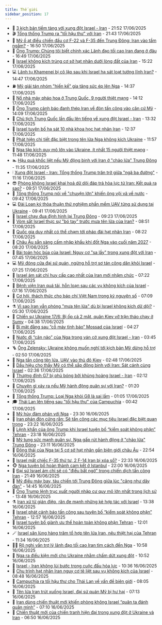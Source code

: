 ```yaml
---
title: Thế giới
sidebar_position: 17
---
```


<!-- dantri-the-gioi:START -->
- 🌋 [3 kịch bản tiềm tàng với xung đột Israel - Iran](https://dantri.com.vn/the-gioi/3-kich-ban-tiem-tang-voi-xung-dot-israel-iran-20250617161711444.htm) - 21:52 17/06/2025
- 🎬 [Tổng thống Trump ra &quot;tối hậu thư&quot; với Iran](https://dantri.com.vn/the-gioi/tong-thong-trump-ra-toi-hau-thu-voi-iran-20250618043521226.htm) - 21:43 17/06/2025
- 🧰 [Mỹ ồ ạt điều chiến đấu cơ  F-22 và  F-35 đến Trung Đông: Iran vào tầm ngắm?](https://dantri.com.vn/the-gioi/my-o-at-dieu-chien-dau-co-f-22-va-f-35-den-trung-dong-iran-vao-tam-ngam-20250617234620729.htm) - 16:50 17/06/2025
- 🌋 [Ông Trump: Chúng tôi biết chính xác Lãnh đạo tối cao Iran đang ở đâu](https://dantri.com.vn/the-gioi/ong-trump-chung-toi-biet-chinh-xac-lanh-dao-toi-cao-iran-dang-o-dau-20250617234417193.htm) - 16:49 17/06/2025
- 🗽 [Israel không kích trúng cơ sở hạt nhân dưới lòng đất của Iran](https://dantri.com.vn/the-gioi/israel-khong-kich-trung-co-so-hat-nhan-duoi-long-dat-cua-iran-20250617220920449.htm) - 15:22 17/06/2025
- 💻 [Lãnh tụ Khamenei bị cô lập sau khi Israel hạ sát loạt tướng lĩnh Iran?](https://dantri.com.vn/the-gioi/lanh-tu-khamenei-bi-co-lap-sau-khi-israel-ha-sat-loat-tuong-linh-iran-20250617212430738.htm) - 14:47 17/06/2025
- ⛽️ [Mỹ giải tán nhóm &quot;hiến kế&quot; gia tăng sức ép lên Nga](https://dantri.com.vn/the-gioi/my-giai-tan-nhom-hien-ke-gia-tang-suc-ep-len-nga-20250617212602980.htm) - 14:37 17/06/2025
- 🤩 [Nổ nhà máy pháo hoa ở Trung Quốc, 9 người thiệt mạng](https://dantri.com.vn/the-gioi/no-nha-may-phao-hoa-o-trung-quoc-9-nguoi-thiet-mang-20250617211209278.htm) - 14:12 17/06/2025
- 🧐 [Ông Trump cảnh báo đanh thép Iran về đòn tấn công vào căn cứ Mỹ](https://dantri.com.vn/the-gioi/ong-trump-canh-bao-danh-thep-iran-ve-don-tan-cong-vao-can-cu-my-20250617193136137.htm) - 14:09 17/06/2025
- 🎊 [Chủ tịch Trung Quốc lần đầu lên tiếng về xung đột Israel - Iran](https://dantri.com.vn/the-gioi/chu-tich-trung-quoc-lan-dau-len-tieng-ve-xung-dot-israel-iran-20250617202915112.htm) - 13:32 17/06/2025
- 📝 [Israel tuyên bố hạ sát 10 nhà khoa học hạt nhân Iran](https://dantri.com.vn/the-gioi/israel-tuyen-bo-ha-sat-10-nha-khoa-hoc-hat-nhan-iran-20250617190659686.htm) - 12:37 17/06/2025
- 🤡 [Phát hiện chi tiết đặc biệt trong tên lửa Nga không kích Ukraine](https://dantri.com.vn/the-gioi/phat-hien-chi-tiet-dac-biet-trong-ten-lua-nga-khong-kich-ukraine-20250617182259819.htm) - 11:57 17/06/2025
- 🥷 [Nga tập kích quy mô lớn vào Ukraine, ít nhất 15 người thiệt mạng](https://dantri.com.vn/the-gioi/nga-tap-kich-quy-mo-lon-vao-ukraine-it-nhat-15-nguoi-thiet-mang-20250617184759687.htm) - 11:48 17/06/2025
- 🏊 [Hậu quả khốc liệt nếu Mỹ động binh với Iran ở &quot;chảo lửa&quot; Trung Đông](https://dantri.com.vn/the-gioi/hau-qua-khoc-liet-neu-my-dong-binh-voi-iran-o-chao-lua-trung-dong-20250617172414031.htm) - 11:35 17/06/2025
- 🕯 [Xung đột Israel - Iran: Tổng thống Trump trăn trở giữa &quot;ngã ba đường&quot;](https://dantri.com.vn/the-gioi/xung-dot-israel-iran-tong-thong-trump-tran-tro-giua-nga-ba-duong-20250617162855793.htm) - 11:16 17/06/2025
- 😎 [Phòng không Israel khai hoả dữ dội đáp trả hỏa lực từ Iran: Kết quả ra sao?](https://dantri.com.vn/the-gioi/phong-khong-israel-khai-hoa-du-doi-dap-tra-hoa-luc-tu-iran-ket-qua-ra-sao-20250617160814165.htm) - 09:51 17/06/2025
- 🌈 [Tổng thống Trump nói về &quot;chuyện lớn&quot; khiến ông vội vã về nước](https://dantri.com.vn/the-gioi/tong-thong-trump-noi-ve-chuyen-lon-khien-ong-voi-va-ve-nuoc-20250617163524638.htm) - 09:42 17/06/2025
- 💻 [Đài Loan ký thỏa thuận thử nghiệm phần mềm UAV từng sử dụng tại Ukraine](https://dantri.com.vn/the-gioi/dai-loan-ky-thoa-thuan-thu-nghiem-phan-mem-uav-tung-su-dung-tai-ukraine-20250617164036678.htm) - 09:41 17/06/2025
- 🤖 [Israel chạy đua định hình lại Trung Đông](https://dantri.com.vn/the-gioi/israel-chay-dua-dinh-hinh-lai-trung-dong-20250616172943828.htm) - 09:23 17/06/2025
- 🦏 [Vòm sắt Israel thực sự &quot;bó tay&quot; trước mưa tên lửa của Iran?](https://dantri.com.vn/the-gioi/vom-sat-israel-thuc-su-bo-tay-truoc-mua-ten-lua-cua-iran-20250617144952630.htm) - 08:51 17/06/2025
- 🌁 [Quốc gia duy nhất có thể chạm tới pháo đài hạt nhân Iran](https://dantri.com.vn/the-gioi/quoc-gia-duy-nhat-co-the-cham-toi-phao-dai-hat-nhan-iran-20250617151742126.htm) - 08:22 17/06/2025
- 🐘 [Châu Âu sẵn sàng cấm nhập khẩu khí đốt Nga vào cuối năm 2027](https://dantri.com.vn/the-gioi/chau-au-san-sang-cam-nhap-khau-khi-dot-nga-vao-cuoi-nam-2027-20250617151944025.htm) - 08:20 17/06/2025
- 🥷 [Bài toán hóc búa của Israel: Nguy cơ &quot;sa lầy&quot; trong xung đột với Iran](https://dantri.com.vn/the-gioi/bai-toan-hoc-bua-cua-israel-nguy-co-sa-lay-trong-xung-dot-voi-iran-20250617142229144.htm) - 07:45 17/06/2025
- 💻 [Mỹ đóng cửa đại sứ quán, ngừng hỗ trợ sơ tán công dân khỏi Israel](https://dantri.com.vn/the-gioi/my-dong-cua-dai-su-quan-ngung-ho-tro-so-tan-cong-dan-khoi-israel-20250617141808935.htm) - 07:25 17/06/2025
- 🎡 [Israel ám sát chỉ huy cấp cao nhất của Iran mới nhậm chức](https://dantri.com.vn/the-gioi/israel-am-sat-chi-huy-cap-cao-nhat-cua-iran-moi-nham-chuc-20250617142014260.htm) - 07:22 17/06/2025
- 🧰 [Bệnh viện Iran quá tải, hỗn loạn sau các vụ không kích của Israel](https://dantri.com.vn/the-gioi/benh-vien-iran-qua-tai-hon-loan-sau-cac-vu-khong-kich-cua-israel-20250617141548491.htm) - 07:16 17/06/2025
- 🥸 [Cơ hội, thách thức cho báo chí Việt Nam trong kỷ nguyên số](https://dantri.com.vn/the-gioi/co-hoi-thach-thuc-cho-bao-chi-viet-nam-trong-ky-nguyen-so-20250617113301738.htm) - 07:09 17/06/2025
- ⚗️ [Vì sao Iran vẫn phóng &quot;mưa tên lửa&quot; dù bị Israel không kích dữ dội?](https://dantri.com.vn/the-gioi/vi-sao-iran-van-phong-mua-ten-lua-du-bi-israel-khong-kich-du-doi-20250617121806849.htm) - 05:30 17/06/2025
- 🌮 [Chiến sự Ukraine 17/6: Bị ốp cả 2 mặt, quân Kiev vỡ trận tháo chạy ở Sumy](https://dantri.com.vn/the-gioi/chien-su-ukraine-176-bi-op-ca-2-mat-quan-kiev-vo-tran-thao-chay-o-sumy-20250617112102040.htm) - 04:38 17/06/2025
- 🎃 [Bí mật đằng sau “cỗ máy tình báo” Mossad của Israel](https://dantri.com.vn/the-gioi/bi-mat-dang-sau-co-may-tinh-bao-mossad-cua-israel-20250616114026895.htm) - 04:27 17/06/2025
- 💫 [Nước đi “cân não” của Nga trong ván cờ xung đột Israel - Iran](https://dantri.com.vn/the-gioi/nuoc-di-can-nao-cua-nga-trong-van-co-xung-dot-israel-iran-20250617103403427.htm) - 03:45 17/06/2025
- 🪜 [Ông Zelensky: Ukraine không muốn nghĩ tới kịch bản Mỹ dừng hỗ trợ](https://dantri.com.vn/the-gioi/ong-zelensky-ukraine-khong-muon-nghi-toi-kich-ban-my-dung-ho-tro-20250617093652477.htm) - 02:50 17/06/2025
- 🌋 [Nga tấn công tên lửa, UAV vào thủ đô Kiev](https://dantri.com.vn/the-gioi/nga-tan-cong-ten-lua-uav-vao-thu-do-kiev-20250617094831876.htm) - 02:48 17/06/2025
- 🦏 [Dấu hiệu cho thấy Mỹ có thể sắp động binh với Iran: Sát cánh cùng Israel](https://dantri.com.vn/the-gioi/dau-hieu-cho-thay-my-co-the-sap-dong-binh-voi-iran-sat-canh-cung-israel-20250617092436482.htm) - 02:36 17/06/2025
- 👀 [Thượng đỉnh G7 bị phủ bóng bởi khủng hoảng Israel - Iran](https://dantri.com.vn/the-gioi/thuong-dinh-g7-bi-phu-bong-boi-khung-hoang-israel-iran-20250617091213791.htm) - 02:12 17/06/2025
- 🧰 [Chuyện gì xảy ra nếu Mỹ hành động quân sự với Iran?](https://dantri.com.vn/the-gioi/chuyen-gi-xay-ra-neu-my-hanh-dong-quan-su-voi-iran-20250617081110468.htm) - 01:20 17/06/2025
- 🚀 [Tổng thống Trump: Loại Nga khỏi G8 là sai lầm](https://dantri.com.vn/the-gioi/tong-thong-trump-loai-nga-khoi-g8-la-sai-lam-20250617075733255.htm) - 01:05 17/06/2025
- 🎓 [Thái Lan lên tiếng sau &quot;tối hậu thư&quot; của Campuchia](https://dantri.com.vn/the-gioi/thai-lan-len-tieng-sau-toi-hau-thu-cua-campuchia-20250617072853566.htm) - 00:42 17/06/2025
- 🥸 [Mỹ hủy đàm phán với Nga](https://dantri.com.vn/the-gioi/my-huy-dam-phan-voi-nga-20250617062605151.htm) - 23:30 16/06/2025
- 🦅 [Iran phản đòn cứng rắn: Sẽ tấn công các mục tiêu Israel đặc biệt quan trọng](https://dantri.com.vn/the-gioi/iran-phan-don-cung-ran-se-tan-cong-cac-muc-tieu-israel-dac-biet-quan-trong-20250617061035592.htm) - 23:22 16/06/2025
- 🤭 [Lệnh khẩn của ông Trump khi Israel tuyên bố “kiểm soát không phận” Tehran](https://dantri.com.vn/the-gioi/lenh-khan-cua-ong-trump-khi-israel-tuyen-bo-kiem-soat-khong-phan-tehran-20250617060931994.htm) - 23:18 16/06/2025
- 🤖 [Mỹ tung sức mạnh quân sự, Nga gấp rút hành động ở &quot;chảo lửa&quot; Trung Đông](https://dantri.com.vn/the-gioi/my-tung-suc-manh-quan-su-nga-gap-rut-hanh-dong-o-chao-lua-trung-dong-20250617054344093.htm) - 23:11 16/06/2025
- 🐲 [Động thái của Nga tại 5 cơ sở hạt nhân gần biên giới châu Âu](https://dantri.com.vn/the-gioi/dong-thai-cua-nga-tai-5-co-so-hat-nhan-gan-bien-gioi-chau-au-20250617053629042.htm) - 22:54 16/06/2025
- 🫣 [Israel mất chiếc F-35 thứ tư, 2 F-14 Iran bị xóa sổ?](https://dantri.com.vn/the-gioi/israel-mat-chiec-f-35-thu-tu-2-f-14-iran-bi-xoa-so-20250617053201842.htm) - 22:33 16/06/2025
- 🐵 [Nga tuyên bố hoàn thành cam kết ở Istanbul](https://dantri.com.vn/the-gioi/nga-tuyen-bo-hoan-thanh-cam-ket-o-istanbul-20250616212118343.htm) - 22:00 16/06/2025
- 🫶 [Đại sứ Israel ám chỉ sẽ có &quot;điều bất ngờ&quot; trong chiến dịch tấn công Iran](https://dantri.com.vn/the-gioi/dai-su-israel-am-chi-se-co-dieu-bat-ngo-trong-chien-dich-tan-cong-iran-20250617042416814.htm) - 21:49 16/06/2025
- 💃 [Mỹ điều máy bay, tàu chiến tới Trung Đông giữa lúc &quot;căng như dây đàn&quot;](https://dantri.com.vn/the-gioi/my-dieu-may-bay-tau-chien-toi-trung-dong-giua-luc-cang-nhu-day-dan-20250616213356836.htm) - 14:45 16/06/2025
- 💫 [Ông Trump lệnh trục xuất người nhập cư quy mô lớn nhất trong lịch sử](https://dantri.com.vn/the-gioi/ong-trump-lenh-truc-xuat-nguoi-nhap-cu-quy-mo-lon-nhat-trong-lich-su-20250616204555822.htm) - 13:48 16/06/2025
- ⚗️ [Iran xử tử gián điệp, răn đe mạnh những kẻ hợp tác với Israel](https://dantri.com.vn/the-gioi/iran-xu-tu-gian-diep-ran-de-manh-nhung-ke-hop-tac-voi-israel-20250616200547950.htm) - 13:38 16/06/2025
- 🥷 [Israel phát cảnh báo tấn công sau tuyên bố “kiểm soát không phận” Tehran](https://dantri.com.vn/the-gioi/israel-phat-canh-bao-tan-cong-sau-tuyen-bo-kiem-soat-khong-phan-tehran-20250616181848685.htm) - 12:57 16/06/2025
- 🥸 [Israel tuyên bố giành ưu thế hoàn toàn không phận Tehran](https://dantri.com.vn/the-gioi/israel-tuyen-bo-gianh-uu-the-hoan-toan-khong-phan-tehran-20250616184031854.htm) - 12:01 16/06/2025
- 🪄 [Israel săn lùng hàng trăm tổ hợp tên lửa Iran, nêu thiệt hại của Tehran](https://dantri.com.vn/the-gioi/israel-san-lung-hang-tram-to-hop-ten-lua-iran-neu-thiet-hai-cua-tehran-20250616180329680.htm) - 11:34 16/06/2025
- 🧑‍💻 [Rộ nghi vấn trợ lý lãnh đạo tối cao Iran tìm cách đến Nga](https://dantri.com.vn/the-gioi/ro-nghi-van-tro-ly-lanh-dao-toi-cao-iran-tim-cach-den-nga-20250616174509069.htm) - 10:58 16/06/2025
- 🤭 [Nga ra điều kiện mới cho Ukraine nhằm chấm dứt xung đột](https://dantri.com.vn/the-gioi/nga-ra-dieu-kien-moi-cho-ukraine-nham-cham-dut-xung-dot-20250616174640721.htm) - 10:52 16/06/2025
- 🗽 [Israel - Iran không lùi bước trong cuộc đấu hỏa lực](https://dantri.com.vn/the-gioi/israel-iran-khong-lui-buoc-trong-cuoc-dau-hoa-luc-20250616163813974.htm) - 10:36 16/06/2025
- 🤖 [Chu trình hạt nhân Iran nguy cơ tê liệt sau vụ không kích của Israel](https://dantri.com.vn/the-gioi/chu-trinh-hat-nhan-iran-nguy-co-te-liet-sau-vu-khong-kich-cua-israel-20250616153958619.htm) - 08:48 16/06/2025
- 🌈 [Campuchia ra tối hậu thư cho Thái Lan về vấn đề biên giới](https://dantri.com.vn/the-gioi/campuchia-ra-toi-hau-thu-cho-thai-lan-ve-van-de-bien-gioi-20250616150225475.htm) - 08:05 16/06/2025
- 🤩 [Tên lửa Iran trút xuống Israel, đại sứ quán Mỹ bị hư hại](https://dantri.com.vn/the-gioi/ten-lua-iran-trut-xuong-israel-dai-su-quan-my-bi-hu-hai-20250616140942789.htm) - 07:13 16/06/2025
- 🤗 [Iran dùng chiến thuật mới khiến phòng không Israel “quân ta đánh quân mình”](https://dantri.com.vn/the-gioi/iran-dung-chien-thuat-moi-khien-phong-khong-israel-quan-ta-danh-quan-minh-20250616140705651.htm) - 07:10 16/06/2025
- 🙉 [Chiến thuật mới của chiến tranh hiện đại trong xung đột ở Ukraine và Iran](https://dantri.com.vn/the-gioi/chien-thuat-moi-cua-chien-tranh-hien-dai-trong-xung-dot-o-ukraine-va-iran-20250616133454855.htm) - 06:50 16/06/2025<!-- dantri-the-gioi:END -->
